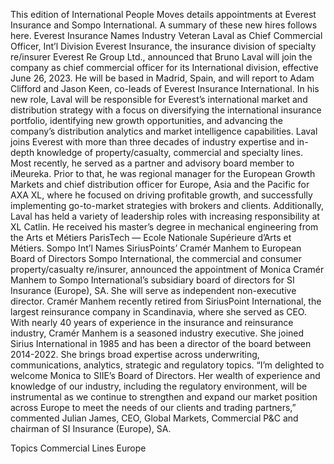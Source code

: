 This edition of International People Moves details appointments at Everest Insurance and Sompo International.
A summary of these new hires follows here.
Everest Insurance Names Industry Veteran Laval as Chief Commercial Officer, Int’l Division
Everest Insurance, the insurance division of specialty re/insurer Everest Re Group Ltd., announced that Bruno Laval will join the company as chief commercial officer for its International division, effective June 26, 2023.
He will be based in Madrid, Spain, and will report to Adam Clifford and Jason Keen, co-leads of Everest Insurance International.
In his new role, Laval will be responsible for Everest’s international market and distribution strategy with a focus on diversifying the international insurance portfolio, identifying new growth opportunities, and advancing the company’s distribution analytics and market intelligence capabilities.
Laval joins Everest with more than three decades of industry expertise and in-depth knowledge of property/casualty, commercial and specialty lines. Most recently, he served as a partner and advisory board member to iMeureka.
Prior to that, he was regional manager for the European Growth Markets and chief distribution officer for Europe, Asia and the Pacific for AXA XL, where he focused on driving profitable growth, and successfully implementing go-to-market strategies with brokers and clients. Additionally, Laval has held a variety of leadership roles with increasing responsibility at XL Catlin.
He received his master’s degree in mechanical engineering from the Arts et Métiers ParisTech — Ecole Nationale Supérieure d’Arts et Métiers.
Sompo Int’l Names SiriusPoints’ Cramér Manhem to European Board of Directors
Sompo International, the commercial and consumer property/casualty re/insurer, announced the appointment of Monica Cramér Manhem to Sompo International’s subsidiary board of directors for SI Insurance (Europe), SA. She will serve as independent non-executive director.
Cramér Manhem recently retired from SiriusPoint International, the largest reinsurance company in Scandinavia, where she served as CEO. With nearly 40 years of experience in the insurance and reinsurance industry, Cramér Manhem is a seasoned industry executive. She joined Sirius International in 1985 and has been a director of the board between 2014-2022. She brings broad expertise across underwriting, communications, analytics, strategic and regulatory topics.
“I’m delighted to welcome Monica to SIIE’s Board of Directors. Her wealth of experience and knowledge of our industry, including the regulatory environment, will be instrumental as we continue to strengthen and expand our market position across Europe to meet the needs of our clients and trading partners,” commented Julian James, CEO, Global Markets, Commercial P&C and chairman of SI Insurance (Europe), SA.

Topics
Commercial Lines
Europe
